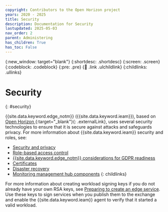```yaml
---
copyright: Contributors to the Open Horizon project
years: 2020 - 2025
title: Security
description: Documentation for Security
lastupdated: 2025-05-03
nav_order: 2
parent: Administering
has_children: True
has_toc: False
---
```


{:new_window: target="blank"}
{:shortdesc: .shortdesc}
{:screen: .screen}
{:codeblock: .codeblock}
{:pre: .pre}
{:child: .link .ulchildlink}
{:childlinks: .ullinks}

# Security 
{: #security}

{{site.data.keyword.edge_notm}} ({{site.data.keyword.ieam}}), based on [Open Horizon ](https://github.com/open-horizon){:target="_blank"}{: .externalLink}, uses several security technologies to ensure that it is secure against attacks and safeguards privacy. For more information about {{site.data.keyword.ieam}} security and roles, see:

* [Security and privacy](./security_privacy.md)
* [Role-based access control](./rbac.md)
* [{{site.data.keyword.edge_notm}} considerations for GDPR readiness](./gdpr.md)
* [Certificates](../user_management/certificates.md)
* [Disaster recovery](../user_management/disaster_recovery.md)
* [Monitoring management hub components](../user_management/monitoring_infrastructure.md)
{: childlinks}

For more information about creating workload signing keys if you do not already have your own RSA keys, see [Preparing to create an edge service](../developing/service_containers.md). Use these keys to sign services when you publish them to the exchange and enable the {{site.data.keyword.ieam}} agent to verify that it started a valid workload.
